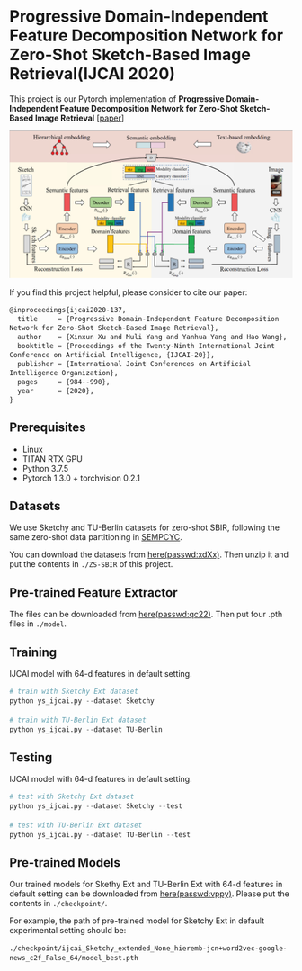 # Progressive Domain-Independent Feature Decomposition Network for Zero-Shot Sketch-Based Image Retrieval(IJCAI 2020)

This project is our Pytorch implementation of **Progressive Domain-Independent Feature Decomposition Network for 
Zero-Shot Sketch-Based Image Retrieval** [[paper](https://doi.org/10.24963/ijcai.2020/137)]

![framework](./imgs/PDFD.png)

If you find this project helpful, please consider to cite our paper:

```
@inproceedings{ijcai2020-137,
  title     = {Progressive Domain-Independent Feature Decomposition Network for Zero-Shot Sketch-Based Image Retrieval},
  author    = {Xinxun Xu and Muli Yang and Yanhua Yang and Hao Wang},
  booktitle = {Proceedings of the Twenty-Ninth International Joint Conference on Artificial Intelligence, {IJCAI-20}},
  publisher = {International Joint Conferences on Artificial Intelligence Organization},
  pages     = {984--990},
  year      = {2020},
}
```

## Prerequisites

* Linux
* TITAN RTX GPU
* Python 3.7.5
* Pytorch 1.3.0 + torchvision 0.2.1

## Datasets

We use Sketchy and TU-Berlin datasets for zero-shot SBIR, following the same zero-shot data partitioning in [SEMPCYC](https://arxiv.org/abs/1903.03372).



You can download the datasets from [here(passwd:xdXx)](https://pan.baidu.com/s/18TW1Qmwy8_HwP37AlYUdLQ). Then unzip it and put the contents in `./ZS-SBIR` of this project.



## Pre-trained Feature Extractor

The files can be downloaded from [here(passwd:qc22)](https://pan.baidu.com/s/1J25seAOhIYqAFdkAfQH7OQ). Then put four .pth files in `./model`.




## Training

IJCAI model with 64-d features in default setting.

```python
# train with Sketchy Ext dataset
python ys_ijcai.py --dataset Sketchy

# train with TU-Berlin Ext dataset
python ys_ijcai.py --dataset TU-Berlin
```



## Testing

IJCAI model with 64-d features in default setting.

```python
# test with Sketchy Ext dataset
python ys_ijcai.py --dataset Sketchy --test

# test with TU-Berlin Ext dataset
python ys_ijcai.py --dataset TU-Berlin --test
```






## Pre-trained Models

Our trained models for Skethy Ext and TU-Berlin Ext with 64-d features in default setting can be downloaded from [here(passwd:vppy)](https://pan.baidu.com/s/1R4W1xGmMPOgrxwYiZbMkAA). Please put the contents in `./checkpoint/`. 

For example, the path of pre-trained model for Sketchy Ext in default experimental setting should be:

`./checkpoint/ijcai_Sketchy_extended_None_hieremb-jcn+word2vec-google-news_c2f_False_64/model_best.pth`

